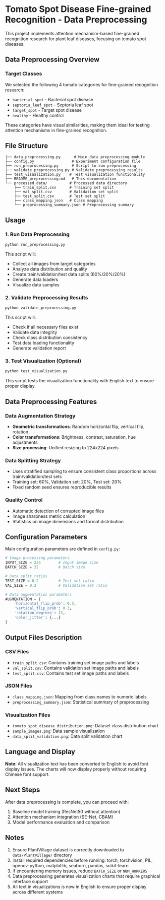 # Tomato Spot Disease Fine-grained Recognition - Data Preprocessing

This project implements attention mechanism-based fine-grained recognition research for plant leaf diseases, focusing on tomato spot diseases.

## Data Preprocessing Overview

### Target Classes

We selected the following 4 tomato categories for fine-grained recognition research:

- `bacterial_spot` - Bacterial spot disease
- `septoria_leaf_spot` - Septoria leaf spot
- `target_spot` - Target spot disease
- `healthy` - Healthy control

These categories have visual similarities, making them ideal for testing attention mechanisms in fine-grained recognition.

## File Structure

```
├── data_preprocessing.py      # Main data preprocessing module
├── config.py                 # Experiment configuration file
├── run_preprocessing.py      # Script to run preprocessing
├── validate_preprocessing.py # Validate preprocessing results
├── test_visualization.py    # Test visualization functionality
├── README_preprocessing.md   # This documentation
└── processed_data/          # Processed data directory
    ├── train_split.csv      # Training set split
    ├── val_split.csv        # Validation set split
    ├── test_split.csv       # Test set split
    ├── class_mapping.json   # Class mapping
    └── preprocessing_summary.json # Preprocessing summary
```

## Usage

### 1. Run Data Preprocessing

```bash
python run_preprocessing.py
```

This script will:

- Collect all images from target categories
- Analyze data distribution and quality
- Create train/validation/test data splits (60%/20%/20%)
- Generate data loaders
- Visualize data samples

### 2. Validate Preprocessing Results

```bash
python validate_preprocessing.py
```

This script will:

- Check if all necessary files exist
- Validate data integrity
- Check class distribution consistency
- Test data loading functionality
- Generate validation report

### 3. Test Visualization (Optional)

```bash
python test_visualization.py
```

This script tests the visualization functionality with English text to ensure proper display.

## Data Preprocessing Features

### Data Augmentation Strategy

- **Geometric transformations**: Random horizontal flip, vertical flip, rotation
- **Color transformations**: Brightness, contrast, saturation, hue adjustments
- **Size processing**: Unified resizing to 224x224 pixels

### Data Splitting Strategy

- Uses stratified sampling to ensure consistent class proportions across train/validation/test sets
- Training set: 60%, Validation set: 20%, Test set: 20%
- Fixed random seed ensures reproducible results

### Quality Control

- Automatic detection of corrupted image files
- Image sharpness metric calculation
- Statistics on image dimensions and format distribution

## Configuration Parameters

Main configuration parameters are defined in `config.py`:

```python
# Image processing parameters
INPUT_SIZE = 224        # Input image size
BATCH_SIZE = 32         # Batch size

# Data split ratios
TEST_SIZE = 0.2         # Test set ratio
VAL_SIZE = 0.2          # Validation set ratio

# Data augmentation parameters
AUGMENTATION = {
    'horizontal_flip_prob': 0.5,
    'vertical_flip_prob': 0.3,
    'rotation_degrees': 15,
    'color_jitter': {...}
}
```

## Output Files Description

### CSV Files

- `train_split.csv`: Contains training set image paths and labels
- `val_split.csv`: Contains validation set image paths and labels
- `test_split.csv`: Contains test set image paths and labels

### JSON Files

- `class_mapping.json`: Mapping from class names to numeric labels
- `preprocessing_summary.json`: Statistical summary of preprocessing

### Visualization Files

- `tomato_spot_disease_distribution.png`: Dataset class distribution chart
- `sample_images.png`: Data sample visualization
- `data_split_validation.png`: Data split validation chart

## Language and Display

**Note**: All visualization text has been converted to English to avoid font display issues. The charts will now display properly without requiring Chinese font support.

## Next Steps

After data preprocessing is complete, you can proceed with:

1. Baseline model training (ResNet50 without attention)
2. Attention mechanism integration (SE-Net, CBAM)
3. Model performance evaluation and comparison

## Notes

1. Ensure PlantVillage dataset is correctly downloaded to `data/PlantVillage/` directory
2. Install required dependencies before running: torch, torchvision, PIL, opencv-python, matplotlib, seaborn, pandas, scikit-learn
3. If encountering memory issues, reduce `BATCH_SIZE` or `NUM_WORKERS`
4. Data preprocessing generates visualization charts that require graphical interface support
5. All text in visualizations is now in English to ensure proper display across different systems
